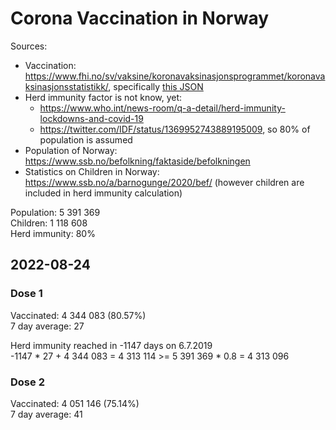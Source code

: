 # Corona Vaccination in Norway

Sources:

- Vaccination: <https://www.fhi.no/sv/vaksine/koronavaksinasjonsprogrammet/koronavaksinasjonsstatistikk/>, specifically [this JSON](https://www.fhi.no/api/chartdata/api/99119)
- Herd immunity factor is not know, yet:
  - <https://www.who.int/news-room/q-a-detail/herd-immunity-lockdowns-and-covid-19>
  - <https://twitter.com/IDF/status/1369952743889195009>, so 80% of population is assumed
- Population of Norway: <https://www.ssb.no/befolkning/faktaside/befolkningen>
- Statistics on Children in Norway: https://www.ssb.no/a/barnogunge/2020/bef/ (however children are included in herd immunity calculation)

Population: 5 391 369  
Children: 1 118 608  
Herd immunity: 80%  

## 2022-08-24

### Dose 1

Vaccinated: 4 344 083 (80.57%)  
7 day average: 27

Herd immunity reached in -1147 days on 6.7.2019  
-1147 * 27 + 4 344 083 = 4 313 114 >= 5 391 369 * 0.8 = 4 313 096

### Dose 2

Vaccinated: 4 051 146 (75.14%)  
7 day average: 41

